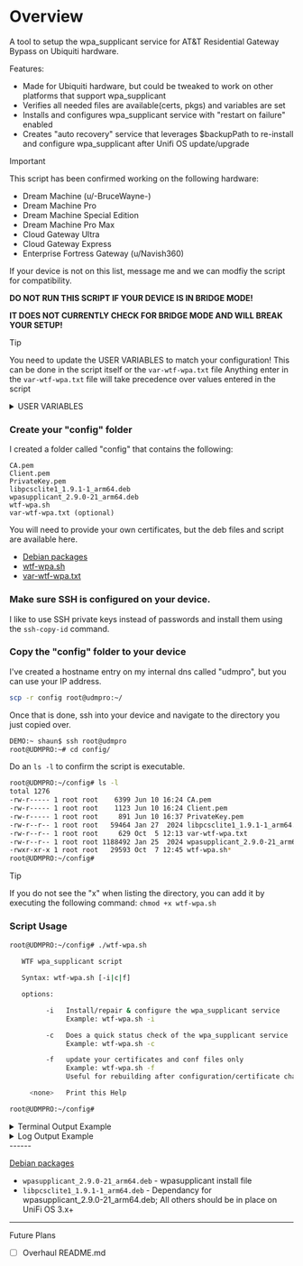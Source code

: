 # Overview
A tool to setup the wpa_supplicant service for AT&T Residential Gateway Bypass on Ubiquiti hardware.

Features:
- Made for Ubiquiti hardware, but could be tweaked to work on other platforms that support wpa_supplicant
- Verifies all needed files are available(certs, pkgs) and variables are set
- Installs and configures wpa_supplicant service with "restart on failure" enabled
- Creates "auto recovery" service that leverages $backupPath to re-install and configure wpa_supplicant after Unifi OS update/upgrade


> [!IMPORTANT]
>
> This script has been confirmed working on the following hardware:
> - Dream Machine (u/-BruceWayne-)
> - Dream Machine Pro
> - Dream Machine Special Edition
> - Dream Machine Pro Max
> - Cloud Gateway Ultra
> - Cloud Gateway Express
> - Enterprise Fortress Gateway (u/Navish360)
>
> If your device is not on this list, message me and we can modfiy the script for compatibility.

**DO NOT RUN THIS SCRIPT IF YOUR DEVICE IS IN BRIDGE MODE!**

**IT DOES NOT CURRENTLY CHECK FOR BRIDGE MODE AND WILL BREAK YOUR SETUP!**

> [!TIP]
>
>You need to update the USER VARIABLES to match your configuration!
>This can be done in the script itself or the ```var-wtf-wpa.txt``` file
> Anything enter in the ```var-wtf-wpa.txt``` file will take precedence over values entered in the script

<details>
<summary>USER VARIABLES</summary>

 ```bash
## USER VARIABLES ##

# FULL PATH to "backup" folder
backupPath="/root/config"

# Names of install deb files
libpcspkg="libpcsclite1_1.9.1-1_arm64.deb"
wpapkg="wpasupplicant_2.9.0-21_arm64.deb"

# Internet (ONT) interface MAC address (Pulled from cert extraction process)
inetONTmac=""

# Certficate variables
CA_filename="CA.pem"
Client_filename="Client.pem"
PrivateKey_filename="PrivateKey.pem"

# FULL PATH for wpa_supplicant.conf
confPath="/etc/wpa_supplicant/conf"

# FULL PATH for cert storage
certPath="/etc/wpa_supplicant/conf"

# FULL PATH for deb package storage
debPath="/etc/wpa_supplicant/packages"
```

</details>

### Create your "config" folder
I created a folder called "config" that contains the following:
``` shell
CA.pem
Client.pem
PrivateKey.pem
libpcsclite1_1.9.1-1_arm64.deb
wpasupplicant_2.9.0-21_arm64.deb
wtf-wpa.sh
var-wtf-wpa.txt (optional)
```
You will need to provide your own certificates, but the deb files and script are available here.

- [Debian packages](deb%20packages)
- [wtf-wpa.sh](wtf-wpa.sh)
- [var-wtf-wpa.txt](var-wtf-wpa.txt)

### Make sure SSH is configured on your device.
I like to use SSH private keys instead of passwords and install them using the ```ssh-copy-id``` command.

### Copy the "config" folder to your device
I've created a hostname entry on my internal dns called "udmpro", but you can use your IP address.

```bash
scp -r config root@udmpro:~/
```

Once that is done, ssh into your device and navigate to the directory you just copied over.
```bash
DEMO:~ shaun$ ssh root@udmpro
root@UDMPRO:~# cd config/
```

Do an ```ls -l``` to confirm the script is executable.
```bash
root@UDMPRO:~/config# ls -l
total 1276
-rw-r----- 1 root root    6399 Jun 10 16:24 CA.pem
-rw-r----- 1 root root    1123 Jun 10 16:24 Client.pem
-rw-r----- 1 root root     891 Jun 10 16:37 PrivateKey.pem
-rw-r--r-- 1 root root   59464 Jan 27  2024 libpcsclite1_1.9.1-1_arm64.deb
-rw-r--r-- 1 root root     629 Oct  5 12:13 var-wtf-wpa.txt
-rw-r--r-- 1 root root 1188492 Jan 25  2024 wpasupplicant_2.9.0-21_arm64.deb
-rwxr-xr-x 1 root root   29593 Oct  7 12:45 wtf-wpa.sh*
root@UDMPRO:~/config#
```
> [!TIP]
>
>If you do not see the "x" when listing the directory, you can add it by executing the following command:
> ```chmod +x wtf-wpa.sh```

### Script Usage
```bash
root@UDMPRO:~/config# ./wtf-wpa.sh
 
   WTF wpa_supplicant script

   Syntax: wtf-wpa.sh [-i|c|f]

   options: 

         -i   Install/repair & configure the wpa_supplicant service
              Example: wtf-wpa.sh -i

         -c   Does a quick status check of the wpa_supplicant service
              Example: wtf-wpa.sh -c

         -f   update your certificates and conf files only
              Example: wtf-wpa.sh -f
              Useful for rebuilding after configuration/certificate changes

     <none>   Print this Help

root@UDMPRO:~/config# 
```

<details>
<summary>Terminal Output Example</summary>
<img width="1034" alt="Screenshot 2024-10-06 at 11 33 58 AM" src="https://github.com/user-attachments/assets/72af3272-063b-4094-8857-94288203f7b5">
</details>

<details>
<summary>Log Output Example</summary>
  
```bash
[2024-10-06 11:33:32] - *** Logging to: log-wtf-wpa.log ***
[2024-10-06 11:33:32] - *** VERIFICATION MODE ***
[2024-10-06 11:33:32] - *** Checking for variables ***
[2024-10-06 11:33:32] - INFO: Found - var-file: /root/config/var-wtf-wpa.txt
[2024-10-06 11:33:32] - INFO: Found - backupPath: /root/config
[2024-10-06 11:33:32] - INFO: Found - libpcspkg: libpcsclite1_1.9.1-1_arm64.deb
[2024-10-06 11:33:32] - INFO: Found - wpapkg: wpasupplicant_2.9.0-21_arm64.deb
[2024-10-06 11:33:32] - INFO: Found - inetONTmac: 12:34:56:78:AB:CD
[2024-10-06 11:33:32] - INFO: Found - backupPath: /root/config
[2024-10-06 11:33:32] - INFO: Found - CA_filename: CA.pem
[2024-10-06 11:33:32] - INFO: Found - Client_filename: Client.pem
[2024-10-06 11:33:32] - INFO: Found - PrivateKey_filename: PrivateKey.pem
[2024-10-06 11:33:32] - INFO: Found - confPath: /etc/wpa_supplicant/conf
[2024-10-06 11:33:32] - INFO: Found - certPath: /etc/wpa_supplicant/conf
[2024-10-06 11:33:32] - INFO: Found - debPath: /etc/wpa_supplicant/packages
[2024-10-06 11:33:32] - *** Checking Hardware Version ***
[2024-10-06 11:33:32] - INFO: Hardware - UniFi Dream Machine Pro
[2024-10-06 11:33:32] - INFO: WAN Interface: eth8
[2024-10-06 11:33:32] - *** Checking for required directories ***
[2024-10-06 11:33:32] - INFO: Found - Backup Path: /root/config
[2024-10-06 11:33:32] - INFO: Found - debPath: /etc/wpa_supplicant/packages
[2024-10-06 11:33:32] - INFO: Found - certPath: /etc/wpa_supplicant/conf
[2024-10-06 11:33:32] - INFO: Found - confPath: /etc/wpa_supplicant/conf
[2024-10-06 11:33:32] - INFO: Found - override: /etc/systemd/system/wpa_supplicant.service.d
[2024-10-06 11:33:32] - *** Checking for required deb packages ***
[2024-10-06 11:33:32] - INFO: Found - deb_pkg: /etc/wpa_supplicant/packages/libpcsclite1_1.9.1-1_arm64.deb
[2024-10-06 11:33:32] - INFO: Found - deb_pkg: /etc/wpa_supplicant/packages/wpasupplicant_2.9.0-21_arm64.deb
[2024-10-06 11:33:32] - *** Checking for required certificates ***
[2024-10-06 11:33:32] - INFO: Found - CA: /etc/wpa_supplicant/conf/CA.pem
[2024-10-06 11:33:32] - INFO: Found - Client: /etc/wpa_supplicant/conf/Client.pem
[2024-10-06 11:33:32] - INFO: Found - PrivateKey: /etc/wpa_supplicant/conf/PrivateKey.pem
[2024-10-06 11:33:32] - *** Checking for wpa_supplicant conf files ***
[2024-10-06 11:33:32] - INFO: Found - wpa_conf: /etc/wpa_supplicant/conf/wpa_supplicant.conf
[2024-10-06 11:33:32] - INFO: Found - override: /etc/systemd/system/wpa_supplicant.service.d/override.conf
[2024-10-06 11:33:32] - *** Checking wpa_supplicant service ***
[2024-10-06 11:33:32] - INFO: wpa_supplicant installed: 2:2.9.0-21
[2024-10-06 11:33:32] - INFO: wpa_supplicant is active
[2024-10-06 11:33:32] - INFO: wpa_supplicant is enabled
[2024-10-06 11:33:32] - *** Checking recovery service ***
[2024-10-06 11:33:32] - INFO: wtf-wpa.service is enabled
[2024-10-06 11:33:32] - *** Testing connection to google.com:80 ***
[2024-10-06 11:33:32] - INFO: Attemp 1/3: netcat google.com:80 SUCCESSFUL
[2024-10-06 11:33:32] - *** Process complete ***
```
</details>
------

[Debian packages](wpa_supplicant/deb%20packages)
- `wpasupplicant_2.9.0-21_arm64.deb` - wpasupplicant install file
- `libpcsclite1_1.9.1-1_arm64.deb` - Dependancy for wpasupplicant_2.9.0-21_arm64.deb; All others should be in place on UniFi OS 3.x+
------

Future Plans
- [ ] Overhaul README.md

